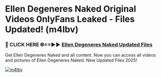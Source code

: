 # Ellen Degeneres Naked Original Videos 0nlyFans Leaked - Files Updated! (m4lbv)

<h3>🔴 CLICK HERE 🌐==►► <a href="https://tinyurl.com/yckcrads" rel="nofollow">Ellen Degeneres Naked Updated Files</a></h3>

Get Ellen Degeneres Naked and all content. Now you can access all videos and pictures of Ellen Degeneres Naked. New Updated Files 2025!

[![m4lbv](https://i.imgur.com/hpKpOFt.gif)](https://tinyurl.com/yckcrads)
